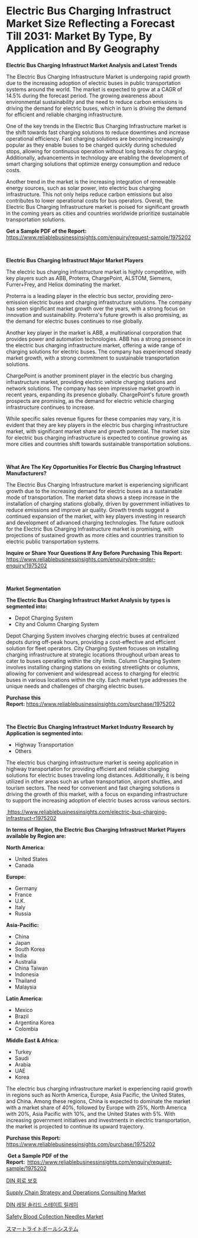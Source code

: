 <p><h1>Electric Bus Charging Infrastruct Market Size Reflecting a Forecast Till 2031: Market By Type, By Application and By Geography</h1></p><p><strong>Electric Bus Charging Infrastruct Market Analysis and Latest Trends</strong></p>
<p><p>The Electric Bus Charging Infrastructure Market is undergoing rapid growth due to the increasing adoption of electric buses in public transportation systems around the world. The market is expected to grow at a CAGR of 14.5% during the forecast period. The growing awareness about environmental sustainability and the need to reduce carbon emissions is driving the demand for electric buses, which in turn is driving the demand for efficient and reliable charging infrastructure.</p><p>One of the key trends in the Electric Bus Charging Infrastructure market is the shift towards fast charging solutions to reduce downtimes and increase operational efficiency. Fast charging solutions are becoming increasingly popular as they enable buses to be charged quickly during scheduled stops, allowing for continuous operation without long breaks for charging. Additionally, advancements in technology are enabling the development of smart charging solutions that optimize energy consumption and reduce costs.</p><p>Another trend in the market is the increasing integration of renewable energy sources, such as solar power, into electric bus charging infrastructure. This not only helps reduce carbon emissions but also contributes to lower operational costs for bus operators. Overall, the Electric Bus Charging Infrastructure market is poised for significant growth in the coming years as cities and countries worldwide prioritize sustainable transportation solutions.</p></p>
<p><strong>Get a Sample PDF of the Report:&nbsp;</strong> <a href="https://www.reliablebusinessinsights.com/enquiry/request-sample/1975202">https://www.reliablebusinessinsights.com/enquiry/request-sample/1975202</a></p>
<p>&nbsp;</p>
<p><strong>Electric Bus Charging Infrastruct Major Market Players</strong></p>
<p><p>The electric bus charging infrastructure market is highly competitive, with key players such as ABB, Proterra, ChargePoint, ALSTOM, Siemens, Furrer+Frey, and Heliox dominating the market. </p><p>Proterra is a leading player in the electric bus sector, providing zero-emission electric buses and charging infrastructure solutions. The company has seen significant market growth over the years, with a strong focus on innovation and sustainability. Proterra's future growth is also promising, as the demand for electric buses continues to rise globally. </p><p>Another key player in the market is ABB, a multinational corporation that provides power and automation technologies. ABB has a strong presence in the electric bus charging infrastructure market, offering a wide range of charging solutions for electric buses. The company has experienced steady market growth, with a strong commitment to sustainable transportation solutions. </p><p>ChargePoint is another prominent player in the electric bus charging infrastructure market, providing electric vehicle charging stations and network solutions. The company has seen impressive market growth in recent years, expanding its presence globally. ChargePoint's future growth prospects are promising, as the demand for electric vehicle charging infrastructure continues to increase. </p><p>While specific sales revenue figures for these companies may vary, it is evident that they are key players in the electric bus charging infrastructure market, with significant market share and growth potential. The market size for electric bus charging infrastructure is expected to continue growing as more cities and countries shift towards sustainable transportation solutions.</p></p>
<p>&nbsp;</p>
<p><strong>What Are The Key Opportunities For Electric Bus Charging Infrastruct Manufacturers?</strong></p>
<p><p>The Electric Bus Charging Infrastructure market is experiencing significant growth due to the increasing demand for electric buses as a sustainable mode of transportation. The market data shows a steep increase in the installation of charging stations globally, driven by government initiatives to reduce emissions and improve air quality. Growth trends suggest a continued expansion of the market, with key players investing in research and development of advanced charging technologies. The future outlook for the Electric Bus Charging Infrastructure market is promising, with projections of sustained growth as more cities and countries transition to electric public transportation systems.</p></p>
<p><strong>Inquire or Share Your Questions If Any Before Purchasing This Report:</strong> <a href="https://www.reliablebusinessinsights.com/enquiry/pre-order-enquiry/1975202">https://www.reliablebusinessinsights.com/enquiry/pre-order-enquiry/1975202</a></p>
<p>&nbsp;</p>
<p><strong>Market Segmentation</strong></p>
<p><strong>The Electric Bus Charging Infrastruct Market Analysis by types is segmented into:</strong></p>
<p><ul><li>Depot Charging System</li><li>City and Column Charging System</li></ul></p>
<p><p>Depot Charging System involves charging electric buses at centralized depots during off-peak hours, providing a cost-effective and efficient solution for fleet operators. City Charging System focuses on installing charging infrastructure at strategic locations throughout urban areas to cater to buses operating within the city limits. Column Charging System involves installing charging stations on existing streetlights or columns, allowing for convenient and widespread access to charging for electric buses in various locations within the city. Each market type addresses the unique needs and challenges of charging electric buses.</p></p>
<p><strong>Purchase this Report:&nbsp;</strong><a href="https://www.reliablebusinessinsights.com/purchase/1975202">https://www.reliablebusinessinsights.com/purchase/1975202</a></p>
<p>&nbsp;</p>
<p><strong>The Electric Bus Charging Infrastruct Market Industry Research by Application is segmented into:</strong></p>
<p><ul><li>Highway Transportation</li><li>Others</li></ul></p>
<p><p>The electric bus charging infrastructure market is seeing application in highway transportation for providing efficient and reliable charging solutions for electric buses traveling long distances. Additionally, it is being utilized in other areas such as urban transportation, airport shuttles, and tourism sectors. The need for convenient and fast charging solutions is driving the growth of this market, with a focus on expanding infrastructure to support the increasing adoption of electric buses across various sectors.</p></p>
<p><a href="https://www.reliablebusinessinsights.com/electric-bus-charging-infrastruct-r1975202">&nbsp;https://www.reliablebusinessinsights.com/electric-bus-charging-infrastruct-r1975202</a></p>
<p><strong>In terms of Region, the Electric Bus Charging Infrastruct Market Players available by Region are:</strong></p>
<p>
    <p> <strong> North America: </strong>
        <ul>
            <li>United States</li>
            <li>Canada</li>
        </ul>
        </p> 
    <p> <strong> Europe: </strong>
        <ul>
            <li>Germany</li>
            <li>France</li>
            <li>U.K.</li>
            <li>Italy</li>
            <li>Russia</li>
        </ul>
        </p> 
    <p> <strong> Asia-Pacific: </strong>
        <ul>
            <li>China</li>
            <li>Japan</li>
            <li>South Korea</li>
            <li>India</li>
            <li>Australia</li>
            <li>China Taiwan</li>
            <li>Indonesia</li>
            <li>Thailand</li>
            <li>Malaysia</li>
        </ul>
        </p> 
    <p> <strong> Latin America: </strong>
        <ul>
            <li>Mexico</li>
            <li>Brazil</li>
            <li>Argentina Korea</li>
            <li>Colombia</li>
        </ul>
        </p> 
    <p> <strong> Middle East & Africa: </strong>
        <ul>
            <li>Turkey</li>
            <li>Saudi</li>
            <li>Arabia</li>
            <li>UAE</li>
            <li>Korea</li>
        </ul>
    </p>
    </p>
<p><p>The electric bus charging infrastructure market is experiencing rapid growth in regions such as North America, Europe, Asia Pacific, the United States, and China. Among these regions, China is expected to dominate the market with a market share of 40%, followed by Europe with 25%, North America with 20%, Asia Pacific with 10%, and the United States with 5%. With increasing government initiatives and investments in electric transportation, the market is projected to continue its upward trajectory.</p></p>
<p><strong>Purchase this Report: </strong><a href="https://www.reliablebusinessinsights.com/purchase/1975202">https://www.reliablebusinessinsights.com/purchase/1975202</a></p>
<p>&nbsp;<strong>Get a Sample PDF of the Report:&nbsp;&nbsp;</strong><a href="https://www.reliablebusinessinsights.com/enquiry/request-sample/1975202">https://www.reliablebusinessinsights.com/enquiry/request-sample/1975202</a></p>
<p><strong></strong></p>
<p><p><a href="https://github.com/hzumrdvas204296/Market-Research-Report-List-2/blob/main/3659124178039.md">DIN 회로 보호</a></p><p><a href="https://www.linkedin.com/pulse/supply-chain-strategy-operations-consulting-market-share-size-xkgee?trackingId=Ffdb1WCa3fahFB2b3gJffQ%3D%3D">Supply Chain Strategy and Operations Consulting Market</a></p><p><a href="https://github.com/PhilToryphy7876567/Market-Research-Report-List-2/blob/main/9197248178040.md">DIN 레일 솔리드 스테이트 릴레이</a></p><p><a href="https://www.linkedin.com/pulse/future-trends-global-safety-blood-collection-needles-market-insights-hu07e?trackingId=cd8wFRUxzg5nmgxscH733A%3D%3D">Safety Blood Collection Needles Market</a></p><p><a href="https://github.com/MacyOrn/Market-Research-Report-List-1/blob/main/9334523164934.md">スマートライトポールシステム</a></p></p>